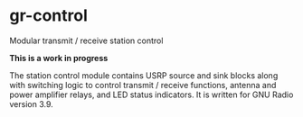 # gr-control
Modular transmit / receive station control

**This is a work in progress**

The station control module contains USRP source and sink blocks along with switching logic to control transmit / receive functions, antenna and power amplifier relays, and LED status indicators. It is written for GNU Radio version 3.9.
